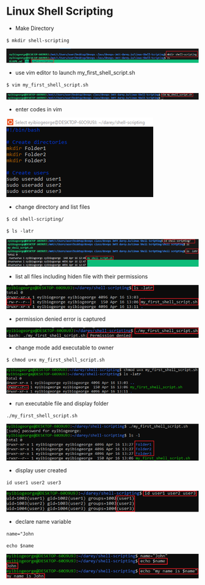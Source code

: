 # Linux Shell Scripting

- Make Directory

`$ mkdir shell-scripting`

![](img/1.%20create%20folder.PNG)

- use vim editor to launch my_first_shell_script.sh

`$ vim my_first_shell_script.sh`

![](img/2.%20makef.PNG)

- enter codes in vim

![](img/3.%20type%20and%20save%20script.PNG)

- change directory and list files

`$ cd shell-scripting/`

`$ ls -latr`

![](img/4.%20list%20file.PNG)

- list all files including hiden file with their permissions

![](img/5.%20ls%20-latr.PNG)

- permission denied error is captured

![](img/6.%20denied%20permission.PNG)

- change mode add executable to owner

`$ chmod u+x my_first_shell_script.sh`

![](img/7.%20make%20exe%20file.PNG)

- run executable file and display folder 

`./my_first_shell_script.sh`

![](img/8.%20folder%20created.PNG)

- display user created

`id user1 user2 user3`

![](img/9.%20user%20created.PNG)

- declare name variable 

`name="John`

`echo $name`

![](img/10.%20variable.PNG)

